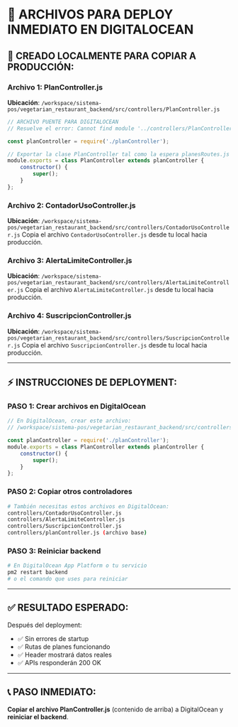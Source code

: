 # 🚀 ARCHIVOS PARA DEPLOY INMEDIATO EN DIGITALOCEAN

## 📁 CREADO LOCALMENTE PARA COPIAR A PRODUCCIÓN:

### Archivo 1: PlanController.js
**Ubicación**: `/workspace/sistema-pos/vegetarian_restaurant_backend/src/controllers/PlanController.js`

```javascript
// ARCHIVO PUENTE PARA DIGITALOCEAN
// Resuelve el error: Cannot find module '../controllers/PlanController'

const planController = require('./planController');

// Exportar la clase PlanController tal como la espera planesRoutes.js
module.exports = class PlanController extends planController {
    constructor() {
        super();
    }
};
```

### Archivo 2: ContadorUsoController.js
**Ubicación**: `/workspace/sistema-pos/vegetarian_restaurant_backend/src/controllers/ContadorUsoController.js`
Copia el archivo `ContadorUsoController.js` desde tu local hacia producción.

### Archivo 3: AlertaLimiteController.js  
**Ubicación**: `/workspace/sistema-pos/vegetarian_restaurant_backend/src/controllers/AlertaLimiteController.js`
Copia el archivo `AlertaLimiteController.js` desde tu local hacia producción.

### Archivo 4: SuscripcionController.js
**Ubicación**: `/workspace/sistema-pos/vegetarian_restaurant_backend/src/controllers/SuscripcionController.js`
Copia el archivo `SuscripcionController.js` desde tu local hacia producción.

---

## ⚡ INSTRUCCIONES DE DEPLOYMENT:

### PASO 1: Crear archivos en DigitalOcean
```javascript
// En DigitalOcean, crear este archivo:
// /workspace/sistema-pos/vegetarian_restaurant_backend/src/controllers/PlanController.js

const planController = require('./planController');
module.exports = class PlanController extends planController {
    constructor() {
        super();
    }
};
```

### PASO 2: Copiar otros controladores
```bash
# También necesitas estos archivos en DigitalOcean:
controllers/ContadorUsoController.js
controllers/AlertaLimiteController.js  
controllers/SuscripcionController.js
controllers/planController.js (archivo base)
```

### PASO 3: Reiniciar backend
```bash
# En DigitalOcean App Platform o tu servicio
pm2 restart backend
# o el comando que uses para reiniciar
```

---

## ✅ RESULTADO ESPERADO:

Después del deployment:
- ✅ Sin errores de startup 
- ✅ Rutas de planes funcionando
- ✅ Header mostrará datos reales
- ✅ APIs responderán 200 OK

---

## 📞 PASO INMEDIATO:

**Copiar el archivo PlanController.js** (contenido de arriba) a DigitalOcean y **reiniciar el backend**.
